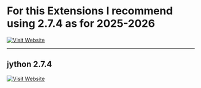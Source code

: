 # For this Extensions I recommend using 2.7.4 as for 2025-2026

[![Visit Website](https://img.shields.io/badge/jython-site-blue)](https://central.sonatype.com/artifact/org.python/jython-standalone/versions)

---
## jython 2.7.4

[![Visit Website](https://img.shields.io/badge/Download-jython-2.7.4-green)](https://central.sonatype.com/artifact/org.python/jython-standalone/2.7.4)

